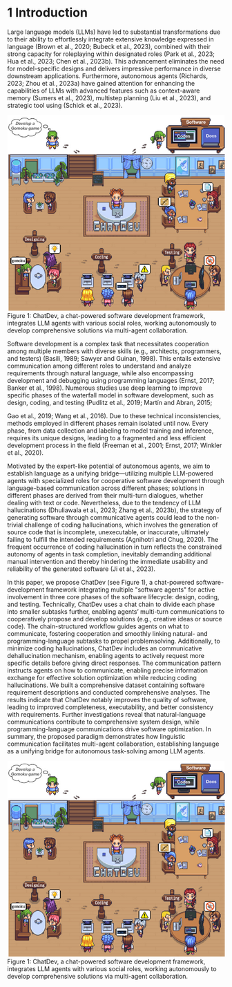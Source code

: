 # 1 Introduction  

Large language models (LLMs) have led to substantial transformations due to their ability to effortlessly integrate extensive knowledge expressed in language (Brown et al., 2020; Bubeck et al., 2023), combined with their strong capacity for roleplaying within designated roles (Park et al., 2023; Hua et al., 2023; Chen et al., 2023b). This advancement eliminates the need for model-specific designs and delivers impressive performance in diverse downstream applications. Furthermore, autonomous agents (Richards, 2023; Zhou et al., 2023a) have gained attention for enhancing the capabilities of LLMs with advanced features such as context-aware memory (Sumers et al., 2023), multistep planning (Liu et al., 2023), and strategic tool using (Schick et al., 2023).  

![](images/03573987272e8d1eaf3255c17594c407832c44ad48be2fb5b6dee5b1d3b53e7f.jpg)  
Figure 1: ChatDev, a chat-powered software development framework, integrates LLM agents with various social roles, working autonomously to develop comprehensive solutions via multi-agent collaboration.  

Software development is a complex task that necessitates cooperation among multiple members with diverse skills (e.g., architects, programmers, and testers) (Basili, 1989; Sawyer and Guinan, 1998). This entails extensive communication among different roles to understand and analyze requirements through natural language, while also encompassing development and debugging using programming languages (Ernst, 2017; Banker et al., 1998). Numerous studies use deep learning to improve specific phases of the waterfall model in software development, such as design, coding, and testing (Pudlitz et al., 2019; Martín and Abran, 2015;  

Gao et al., 2019; Wang et al., 2016). Due to these technical inconsistencies, methods employed in different phases remain isolated until now. Every phase, from data collection and labeling to model training and inference, requires its unique designs, leading to a fragmented and less efficient development process in the field (Freeman et al., 2001; Ernst, 2017; Winkler et al., 2020).  

Motivated by the expert-like potential of autonomous agents, we aim to establish language as a unifying bridge—utilizing multiple LLM-powered agents with specialized roles for cooperative software development through language-based communication across different phases; solutions in different phases are derived from their multi-turn dialogues, whether dealing with text or code. Nevertheless, due to the tendency of LLM hallucinations (Dhuliawala et al., 2023; Zhang et al., 2023b), the strategy of generating software through communicative agents could lead to the non-trivial challenge of coding hallucinations, which involves the generation of source code that is incomplete, unexecutable, or inaccurate, ultimately failing to fulfill the intended requirements (Agnihotri and Chug, 2020). The frequent occurrence of coding hallucination in turn reflects the constrained autonomy of agents in task completion, inevitably demanding additional manual intervention and thereby hindering the immediate usability and reliability of the generated software (Ji et al., 2023).  

In this paper, we propose ChatDev (see Figure 1), a chat-powered software-development framework integrating multiple "software agents" for active involvement in three core phases of the software lifecycle: design, coding, and testing. Technically, ChatDev uses a chat chain to divide each phase into smaller subtasks further, enabling agents’ multi-turn communications to cooperatively propose and develop solutions (e.g., creative ideas or source code). The chain-structured workflow guides agents on what to communicate, fostering cooperation and smoothly linking natural- and programming-language subtasks to propel problemsolving. Additionally, to minimize coding hallucinations, ChatDev includes an communicative dehallucination mechanism, enabling agents to actively request more specific details before giving direct responses. The communication pattern instructs agents on how to communicate, enabling precise information exchange for effective solution optimization while reducing coding hallucinations. We built a comprehensive dataset containing software requirement descriptions and conducted comprehensive analyses. The results indicate that ChatDev notably improves the quality of software, leading to improved completeness, executability, and better consistency with requirements. Further investigations reveal that natural-language communications contribute to comprehensive system design, while programming-language communications drive software optimization. In summary, the proposed paradigm demonstrates how linguistic communication facilitates multi-agent collaboration, establishing language as a unifying bridge for autonomous task-solving among LLM agents.  

![](images/03573987272e8d1eaf3255c17594c407832c44ad48be2fb5b6dee5b1d3b53e7f.jpg)  
Figure 1: ChatDev, a chat-powered software development framework, integrates LLM agents with various social roles, working autonomously to develop comprehensive solutions via multi-agent collaboration.  


